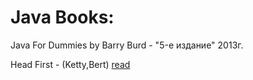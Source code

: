 # Java Books:

Java For Dummies by Barry Burd - "5-е издание" 2013г.

Head First - (Ketty,Bert)  [read](https://github.com/krish/programming-ebooks/tree/master/Java)
